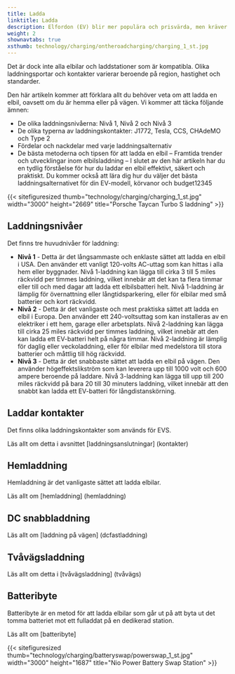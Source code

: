 ```yaml
---
title: Ladda
linktitle: Ladda
description: Elfordon (EV) blir mer populära och prisvärda, men kräver en annan tankningsmetod än konventionella bilar. Istället för att fylla en bensintank måste elbilar kopplas till en laddstation och ladda batterierna.
weight: 2
shownavtabs: true
xsthumb: technology/charging/ontheroadcharging/charging_1_st.jpg
---
```

<!-- markdownlint-disable MD033 -->
Det är dock inte alla elbilar och laddstationer som är kompatibla. Olika laddningsportar och kontakter varierar beroende på region, hastighet och standarder.

Den här artikeln kommer att förklara allt du behöver veta om att ladda en elbil, oavsett om du är hemma eller på vägen. Vi kommer att täcka följande ämnen:

- De olika laddningsnivåerna: Nivå 1, Nivå 2 och Nivå 3
- De olika typerna av laddningskontakter: J1772, Tesla, CCS, CHAdeMO och Type 2
- Fördelar och nackdelar med varje laddningsalternativ
- De bästa metoderna och tipsen för att ladda en elbil
– Framtida trender och utvecklingar inom elbilsladdning
– I slutet av den här artikeln har du en tydlig förståelse för hur du laddar en elbil effektivt, säkert och praktiskt. Du kommer också att lära dig hur du väljer det bästa laddningsalternativet för din EV-modell, körvanor och budget12345

{{< sitefiguresized thumb="technology/charging/charging_1_st.jpg" width="3000" height="2669" title="Porsche Taycan Turbo S laddning" >}}

## Laddningsnivåer

Det finns tre huvudnivåer för laddning:

- **Nivå 1** - Detta är det långsammaste och enklaste sättet att ladda en elbil i USA. Den använder ett vanligt 120-volts AC-uttag som kan hittas i alla hem eller byggnader. Nivå 1-laddning kan lägga till cirka 3 till 5 miles räckvidd per timmes laddning, vilket innebär att det kan ta flera timmar eller till och med dagar att ladda ett elbilsbatteri helt. Nivå 1-laddning är lämplig för övernattning eller långtidsparkering, eller för elbilar med små batterier och kort räckvidd.
- **Nivå 2** - Detta är det vanligaste och mest praktiska sättet att ladda en elbil i Europa. Den använder ett 240-voltsuttag som kan installeras av en elektriker i ett hem, garage eller arbetsplats. Nivå 2-laddning kan lägga till cirka 25 miles räckvidd per timmes laddning, vilket innebär att den kan ladda ett EV-batteri helt på några timmar. Nivå 2-laddning är lämplig för daglig eller veckoladdning, eller för elbilar med medelstora till stora batterier och måttlig till hög räckvidd.
- **Nivå 3** - Detta är det snabbaste sättet att ladda en elbil på vägen. Den använder högeffektslikström som kan leverera upp till 1000 volt och 600 ampere beroende på laddare. Nivå 3-laddning kan lägga till upp till 200 miles räckvidd på bara 20 till 30 minuters laddning, vilket innebär att den snabbt kan ladda ett EV-batteri för långdistanskörning.

## Laddar kontakter

Det finns olika laddningskontakter som används för EVS.

Läs allt om detta i avsnittet [laddningsanslutningar] (kontakter)

## Hemladdning

Hemladdning är det vanligaste sättet att ladda elbilar.

Läs allt om [hemladdning] (hemladdning)

## DC snabbladdning

Läs allt om [laddning på vägen] (dcfastladdning)

## Tvåvägsladdning

Läs allt om detta i [tvåvägsladdning] (tvåvägs)

## Batteribyte

Batteribyte är en metod för att ladda elbilar som går ut på att byta ut det tomma batteriet mot ett fulladdat på en dedikerad station.

Läs allt om [batteribyte]

{{< sitefiguresized thumb="technology/charging/batteryswap/powerswap_1_st.jpg" width="3000" height="1687" title="Nio Power Battery Swap Station" >}}
